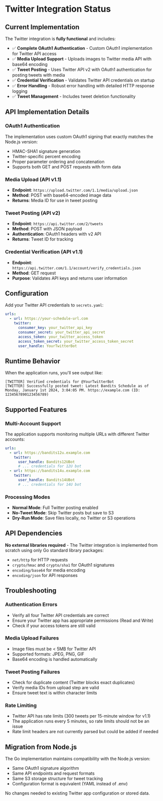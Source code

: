 # Twitter Integration Status

## Current Implementation

The Twitter integration is **fully functional** and includes:

- ✅ **Complete OAuth1 Authentication** - Custom OAuth1 implementation for Twitter API access
- ✅ **Media Upload Support** - Uploads images to Twitter media API with base64 encoding
- ✅ **Tweet Posting** - Uses Twitter API v2 with OAuth1 authentication for posting tweets with media
- ✅ **Credential Verification** - Validates Twitter API credentials on startup
- ✅ **Error Handling** - Robust error handling with detailed HTTP response logging
- ✅ **Tweet Management** - Includes tweet deletion functionality

## API Implementation Details

### OAuth1 Authentication
The implementation uses custom OAuth1 signing that exactly matches the Node.js version:
- HMAC-SHA1 signature generation
- Twitter-specific percent encoding
- Proper parameter ordering and concatenation
- Supports both GET and POST requests with form data

### Media Upload (API v1.1)
- **Endpoint**: `https://upload.twitter.com/1.1/media/upload.json`
- **Method**: POST with base64-encoded image data
- **Returns**: Media ID for use in tweet posting

### Tweet Posting (API v2)
- **Endpoint**: `https://api.twitter.com/2/tweets`
- **Method**: POST with JSON payload
- **Authentication**: OAuth1 headers with v2 API
- **Returns**: Tweet ID for tracking

### Credential Verification (API v1.1)
- **Endpoint**: `https://api.twitter.com/1.1/account/verify_credentials.json`
- **Method**: GET request
- **Purpose**: Validates API keys and returns user information

## Configuration

Add your Twitter API credentials to `secrets.yaml`:

```yaml
urls:
  - url: https://your-schedule-url.com
    twitter:
      consumer_key: your_twitter_api_key
      consumer_secret: your_twitter_api_secret
      access_token: your_twitter_access_token
      access_token_secret: your_twitter_access_token_secret
      user_handle: YourTwitterBot
```

## Runtime Behavior

When the application runs, you'll see output like:

```
[TWITTER] Verified credentials for @YourTwitterBot
[TWITTER] Successfully posted tweet: Latest Bandits Schedule as of Monday, January 1st 2024, 3:04:05 PM. https://example.com (ID: 1234567890123456789)
```

## Supported Features

### Multi-Account Support
The application supports monitoring multiple URLs with different Twitter accounts:

```yaml
urls:
  - url: https://bandits12u.example.com
    twitter:
      user_handle: Bandits12UBot
      # ... credentials for 12U bot
  - url: https://bandits14u.example.com  
    twitter:
      user_handle: Bandits14UBot
      # ... credentials for 14U bot
```

### Processing Modes
- **Normal Mode**: Full Twitter posting enabled
- **No-Tweet Mode**: Skip Twitter posts but save to S3
- **Dry-Run Mode**: Save files locally, no Twitter or S3 operations

## API Dependencies

**No external libraries required** - The Twitter integration is implemented from scratch using only Go standard library packages:
- `net/http` for HTTP requests
- `crypto/hmac` and `crypto/sha1` for OAuth1 signatures
- `encoding/base64` for media encoding
- `encoding/json` for API responses

## Troubleshooting

### Authentication Errors
- Verify all four Twitter API credentials are correct
- Ensure your Twitter app has appropriate permissions (Read and Write)
- Check if your access tokens are still valid

### Media Upload Failures
- Image files must be < 5MB for Twitter API
- Supported formats: JPEG, PNG, GIF
- Base64 encoding is handled automatically

### Tweet Posting Failures
- Check for duplicate content (Twitter blocks exact duplicates)
- Verify media IDs from upload step are valid
- Ensure tweet text is within character limits

### Rate Limiting
- Twitter API has rate limits (300 tweets per 15-minute window for v1.1)
- The application runs every 5 minutes, so rate limits should not be an issue
- Rate limit headers are not currently parsed but could be added if needed

## Migration from Node.js

The Go implementation maintains compatibility with the Node.js version:
- Same OAuth1 signature algorithm
- Same API endpoints and request formats  
- Same S3 storage structure for tweet tracking
- Configuration format is equivalent (YAML instead of .env)

No changes needed to existing Twitter app configuration or stored data.